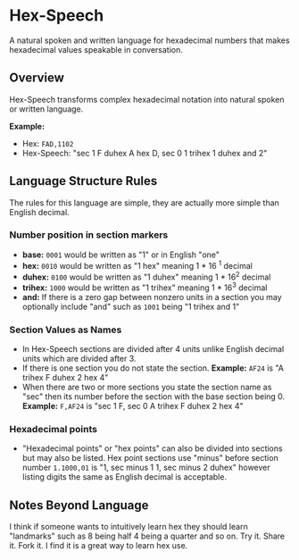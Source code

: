 # Hex-Speech

A natural spoken and written language for hexadecimal numbers that makes hexadecimal values speakable in conversation.

## Overview

Hex-Speech transforms complex hexadecimal notation into natural spoken or written language.

**Example:**
- Hex: `FAD,1102` 
- Hex-Speech: "sec 1 F duhex A hex D, sec 0 1 trihex 1 duhex and 2"

## Language Structure Rules

The rules for this language are simple, they are actually more simple than English decimal.

### Number position in section markers
- **base:** `0001` would be written as "1" or in English "one"
- **hex:** `0010` would be written as "1 hex" meaning 1 * 16 <sup>1</sup> decimal
- **duhex:** `0100` would be written as "1 duhex" meaning 1 * 16<sup>2</sup> decimal
- **trihex:** `1000` would be written as "1 trihex" meaning 1 * 16<sup>3</sup> decimal
- **and:** If there is a zero gap between nonzero units in a section you may optionally include "and" such as `1001` being "1 trihex and 1"

### Section Values as Names
- In Hex-Speech sections are divided after 4 units unlike English decimal units which are divided after 3.
- If there is one section you do not state the section. **Example:** `AF24` is "A trihex F duhex 2 hex 4"
- When there are two or more sections you state the section name as "sec" then its number before the section with the base section being 0. **Example:** `F,AF24` is "sec 1 F, sec 0 A trihex F duhex 2 hex 4"

### Hexadecimal points
- "Hexadecimal points" or "hex points" can also be divided into sections but may also be listed. Hex point sections use "minus" before section number `1.1000,01` is "1, sec minus 1 1, sec minus 2 duhex" however listing digits the same as English decimal is acceptable.

## Notes Beyond Language
I think if someone wants to intuitively learn hex they should learn "landmarks" such as 8 being half 4 being a quarter and so on.
Try it. Share it. Fork it. I find it is a great way to learn hex use.

